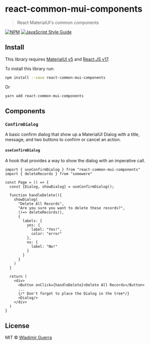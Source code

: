 # react-common-mui-components

> React MaterialUI's common components

[![NPM](https://img.shields.io/npm/v/react-common-mui-components.svg)](https://www.npmjs.com/package/react-common-mui-components) [![JavaScript Style Guide](https://img.shields.io/badge/code%20style-prettier-blueviolet)](https://prettier.io)

## Install

This library requires [MaterialUI v5](https://mui.com) and
[React.JS v17](https://reactjs.org).

To install this library run:

```bash
npm install --save react-common-mui-components
```
Or

```bash
yarn add react-common-mui-components
```

## Components

### `ConfirmDialog`

A basic confirm dialog that show up a
MaterialUI Dialog with a title, message, and
two buttons to confirm or cancel an action.

#### `useConfirmDialog`

A hook that provides a way to show the dialog with an imperative call.

```tsx
import { useConfirmDialog } from "react-common-mui-components"
import { deleteRecords } from "somewere"

const Page = () => {
  const {Dialog, showDialog} = useConfirmDialog();

  function handleDelete(){
    showDialog(
      "Delete All Records",
      "Are you sure you want to delete these records?",
      ()=> deleteRecords(),
      {
        labels: {
          yes: {
            label: "Yes!",
            color: "error"
          },
          no: {
            label: "No!"
          }
        }
      }
    )
  }

  return (
    <div>
      <Button onClick={handleDelete}>Delete All Records</Button>
      ...
      {/* Don't forget to place the Dialog in the tree*/}
      <Dialog/>
    </div>
  )
}
```


## License

MIT © [Wladimir Guerra](https://github.com/wladimirguerra)
